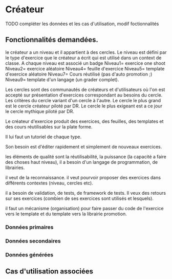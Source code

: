 # Créateur

TODO compléter les données et les cas d'utilisation, modif foctionnalités

## Fonctionnalités demandées.

le créateur a un niveau et il appartient à des cercles.
Le niveau est défini par le type d'exercice que le créateur a écrit qui est utilisé dans un context de classe.
A chaque niveau est associé un badge
Niveau1= exercice one shoot
Niveau2= exercice aléatoire
Niveau4= feuille d'exercice
Niveau5= template d'exercice aléatoire
Niveau7= Cours réutilisé (pas d'auto promotion ;)
Niveau9= template d'un langage (un grader complet).

Les cercles sont des communautés de créateurs et d'utilisateurs où l'on est accepté sur présentation d'exercices correspondant au besoins du cercle. Les critères du cercle variant d'un cercle à l'autre.
Le cercle le plus grand est le cercle créateur piloté par DR. Le cercle le plus exigeant est a ce jour le cercle mythique piloté par DR.

Le créateur d'exercice produit des exercices, des feuilles, des templates et des cours réutilisables sur la plate forme.

Il lui faut un tutoriel de chaque type.

Son besoin est d'éditer rapidement et simplement de nouveaux exercices.

les éléments de qualité sont la réutilisabilité, la puissance (la capacité a faire des choses haut niveau), il a besoin d'un langage de programmation, de librairies.

il veut de la reconnaissance.
il veut pourvoir proposer des exercices dans différents contextes (niveau, cercles etc).

il a besoin de validation, de tests, de framework de tests. Il veux des retours sur ses exercices (combien de ses exercices sont utilisés et lesquels).

il faut un mécanisme (organisation) pour faire passer du code de l'exercice vers le template et du template vers la librairie promotion.

### Données primaires

### Données secondaires

### Données générées

## Cas d'utilisation associées

<!--- Author : Hugo Validator : name -->

